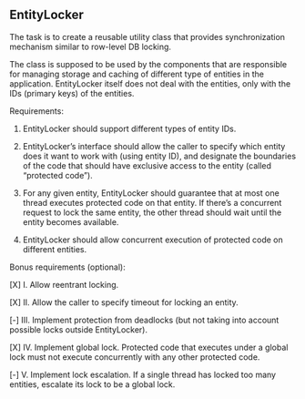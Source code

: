 EntityLocker
------------

The task is to create a reusable utility class that provides synchronization mechanism similar to row-level DB locking.

The class is supposed to be used by the components that are responsible for managing storage and caching of
different type of entities in the application. EntityLocker itself does not deal with the entities,
only with the IDs (primary keys) of the entities.

Requirements:

1. EntityLocker should support different types of entity IDs.

2. EntityLocker’s interface should allow the caller to specify which entity does it want to work with (using entity ID),
   and designate the boundaries of the code that should have exclusive access to the entity (called “protected code”).

3. For any given entity, EntityLocker should guarantee that at most one thread executes protected code on that entity.
   If there’s a concurrent request to lock the same entity, the other thread should wait until the entity becomes available.

4. EntityLocker should allow concurrent execution of protected code on different entities.


Bonus requirements (optional):

[X] I. Allow reentrant locking.

[X] II. Allow the caller to specify timeout for locking an entity.

[-] III. Implement protection from deadlocks (but not taking into account possible locks outside EntityLocker).

[X] IV. Implement global lock. Protected code that executes under a global lock must not execute concurrently with any other protected code.

[-] V. Implement lock escalation. If a single thread has locked too many entities, escalate its lock to be a global lock.
